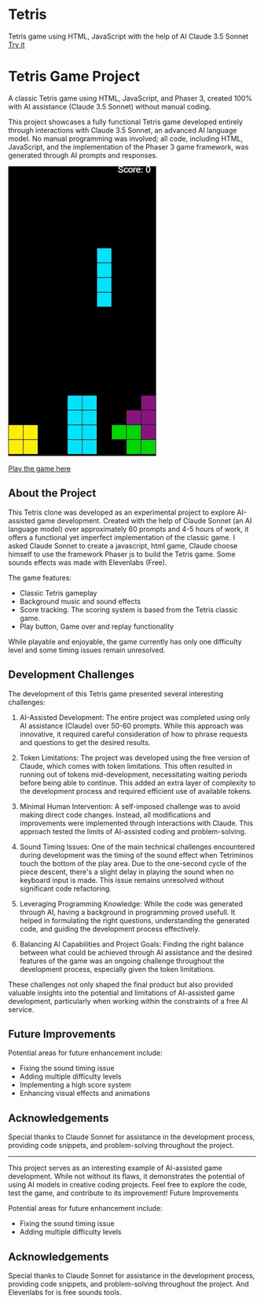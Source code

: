 # Tetris
Tetris game using HTML, JavaScript with the help of AI Claude 3.5 Sonnet [Try it](https://raw.githack.com/onigetoc/tetris/main/tetris.html)

Tetris Game Project
===================

A classic Tetris game using HTML, JavaScript, and Phaser 3, created 100% with AI assistance (Claude 3.5 Sonnet) without manual coding.

This project showcases a fully functional Tetris game developed entirely through interactions with Claude 3.5 Sonnet, an advanced AI language model. No manual programming was involved; all code, including HTML, JavaScript, and the implementation of the Phaser 3 game framework, was generated through AI prompts and responses.

![Tetris Game Screenshot](https://github.com/onigetoc/tetris/blob/main/tetris-animated.gif "Tetris Animated Gif")

[Play the game here](https://raw.githack.com/onigetoc/tetris/main/tetris.html)

## About the Project

This Tetris clone was developed as an experimental project to explore AI-assisted game development. Created with the help of Claude Sonnet (an AI language model) over approximately 60 prompts and 4-5 hours of work, it offers a functional yet imperfect implementation of the classic game. I asked Claude Sonnet to create a javascript, html game, Claude choose himself to use the framework Phaser js to build the Tetris game. Some sounds effects was made with Elevenlabs (Free).

The game features:
- Classic Tetris gameplay
- Background music and sound effects
- Score tracking. The scoring system is based from the Tetris classic game.
- Play button, Game over and replay functionality

While playable and enjoyable, the game currently has only one difficulty level and some timing issues remain unresolved.

## Development Challenges

The development of this Tetris game presented several interesting challenges:

1. AI-Assisted Development: The entire project was completed using only AI assistance (Claude) over 50-60 prompts. While this approach was innovative, it required careful consideration of how to phrase requests and questions to get the desired results.

2. Token Limitations: The project was developed using the free version of Claude, which comes with token limitations. This often resulted in running out of tokens mid-development, necessitating waiting periods before being able to continue. This added an extra layer of complexity to the development process and required efficient use of available tokens.

3. Minimal Human Intervention: A self-imposed challenge was to avoid making direct code changes. Instead, all modifications and improvements were implemented through interactions with Claude. This approach tested the limits of AI-assisted coding and problem-solving.

4. Sound Timing Issues: One of the main technical challenges encountered during development was the timing of the sound effect when Tetriminos touch the bottom of the play area. Due to the one-second cycle of the piece descent, there's a slight delay in playing the sound when no keyboard input is made. This issue remains unresolved without significant code refactoring.

5. Leveraging Programming Knowledge: While the code was generated through AI, having a background in programming proved usefull. It helped in formulating the right questions, understanding the generated code, and guiding the development process effectively.

6. Balancing AI Capabilities and Project Goals: Finding the right balance between what could be achieved through AI assistance and the desired features of the game was an ongoing challenge throughout the development process, especially given the token limitations.

These challenges not only shaped the final product but also provided valuable insights into the potential and limitations of AI-assisted game development, particularly when working within the constraints of a free AI service.

## Future Improvements

Potential areas for future enhancement include:
- Fixing the sound timing issue
- Adding multiple difficulty levels
- Implementing a high score system
- Enhancing visual effects and animations

## Acknowledgements

Special thanks to Claude Sonnet for assistance in the development process, providing code snippets, and problem-solving throughout the project.

---

This project serves as an interesting example of AI-assisted game development. While not without its flaws, it demonstrates the potential of using AI models in creative coding projects. Feel free to explore the code, test the game, and contribute to its improvement!
Future Improvements

Potential areas for future enhancement include:

*   Fixing the sound timing issue
*   Adding multiple difficulty levels

Acknowledgements
----------------

Special thanks to Claude Sonnet for assistance in the development process, providing code snippets, and problem-solving throughout the project. And Elevenlabs for is free sounds tools.

